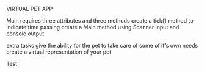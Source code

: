 VIRTUAL PET APP

Main
requires three attributes and three methods create a tick() method to indicate time passing
create a Main method using Scanner input and console output

extra tasks
give the ability for the pet to take care of some of it's own needs
create a virtual representation of your pet

Test